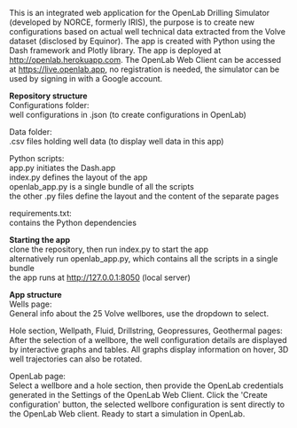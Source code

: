 This is an integrated web application for the OpenLab Drilling Simulator (developed by NORCE, formerly IRIS), the purpose is to create new configurations based on actual well technical data extracted from the Volve dataset (disclosed by Equinor). The app is created with Python using the Dash framework and Plotly library. The app is deployed at http://openlab.herokuapp.com. The OpenLab Web Client can be accessed at https://live.openlab.app, no registration is needed, the simulator can be used by signing in with a Google account.

**Repository structure**\
Configurations folder:\
well configurations in .json (to create configurations in OpenLab)

Data folder:\
.csv files holding well data (to display well data in this app)

Python scripts:\
app.py initiates the Dash.app\
index.py defines the layout of the app\
openlab_app.py is a single bundle of all the scripts\
the other .py files define the layout and the content of the separate pages

requirements.txt:\
contains the Python dependencies

**Starting the app**\
clone the repository, then run index.py to start the app\
alternatively run openlab_app.py, which contains all the scripts in a single bundle\
the app runs at http://127.0.0.1:8050 (local server)

**App structure**\
Wells page:\
General info about the 25 Volve wellbores, use the dropdown to select.

Hole section, Wellpath, Fluid, Drillstring, Geopressures, Geothermal pages:\
After the selection of a wellbore, the well configuration details are displayed by interactive graphs and tables. All graphs display information on hover, 3D well trajectories can also be rotated.

OpenLab page:\
Select a wellbore and a hole section, then provide the OpenLab credentials generated in the Settings of the OpenLab Web Client. Click the 'Create configuration' button, the selected wellbore configuration is sent directly to the OpenLab Web client. Ready to start a simulation in OpenLab.
